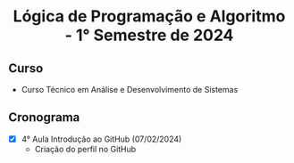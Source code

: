 <h1 align="center">
  Lógica de Programação e Algoritmo - 1° Semestre de 2024
</h1>

## Curso
- Curso Técnico em Análise e Desenvolvimento de Sistemas

## Cronograma
- [x] 4° Aula Introdução ao GitHub (07/02/2024)
   - Criação do perfil no GitHub

